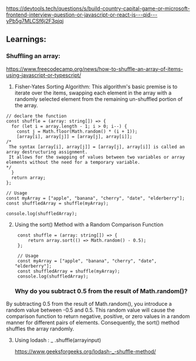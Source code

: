 https://devtools.tech/questions/s/build-country-capital-game-or-microsoft-frontend-interview-question-or-javascript-or-react-js---qid---yPb5g7MLCSf6j2F3qjqj

## Learnings: 
### Shuffling an array:

https://www.freecodecamp.org/news/how-to-shuffle-an-array-of-items-using-javascript-or-typescript/
1. Fisher-Yates Sorting Algorithm:
 This algorithm's basic premise is to iterate over the items, swapping each element in the array with a randomly selected element from the remaining un-shuffled portion of the array.


```
// declare the function 
const shuffle = (array: string[]) => { 
  for (let i = array.length - 1; i > 0; i--) { 
    const j = Math.floor(Math.random() * (i + 1)); 
    [array[i], array[j]] = [array[j], array[i]];
/*
 The syntax [array[i], array[j]] = [array[j], array[i]] is called an array destructuring assignment.
 It allows for the swapping of values between two variables or array elements without the need for a temporary variable.
*/
  } 
  return array; 
}; 
  
// Usage 
const myArray = ["apple", "banana", "cherry", "date", "elderberry"]; 
const shuffledArray = shuffle(myArray); 

console.log(shuffledArray);

```

2. Using the sort() Method with a Random Comparison Function
   ```
    const shuffle = (array: string[]) => { 
        return array.sort(() => Math.random() - 0.5); 
    }; 
    
    // Usage 
    const myArray = ["apple", "banana", "cherry", "date", "elderberry"]; 
    const shuffledArray = shuffle(myArray); 
    console.log(shuffledArray);
   ```
   ### Why do you subtract 0.5 from the result of Math.random()?
By subtracting 0.5 from the result of Math.random(), you introduce a random value between -0.5 and 0.5. This random value will cause the comparison function to return negative, positive, or zero values in a random manner for different pairs of elements. Consequently, the sort() method shuffles the array randomly.



3. Using lodash :  _ .shuffle(arrayinput)
   
   https://www.geeksforgeeks.org/lodash-_-shuffle-method/
